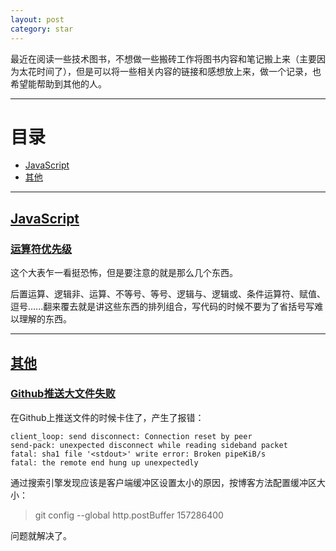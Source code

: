 ```yaml
---
layout: post
category: star
---
```


最近在阅读一些技术图书，不想做一些搬砖工作将图书内容和笔记搬上来（主要因为太花时间了），但是可以将一些相关内容的链接和感想放上来，做一个记录，也希望能帮助到其他的人。

---

# 目录

- [JavaScript](#js)
- [其他](#其他)

---

## [JavaScript](#js)

### [运算符优先级](https://developer.mozilla.org/zh-CN/docs/Web/JavaScript/Reference/Operators/Operator_Precedence)

这个大表乍一看挺恐怖，但是要注意的就是那么几个东西。

后置运算、逻辑非、运算、不等号、等号、逻辑与、逻辑或、条件运算符、赋值、逗号......翻来覆去就是讲这些东西的排列组合，写代码的时候不要为了省括号写难以理解的东西。

---

## [其他](#其他)

### [Github推送大文件失败](https://zhuanlan.zhihu.com/p/40634410)

在Github上推送文件的时候卡住了，产生了报错：
	
	client_loop: send disconnect: Connection reset by peer
	send-pack: unexpected disconnect while reading sideband packet
	fatal: sha1 file '<stdout>' write error: Broken pipeKiB/s
	fatal: the remote end hung up unexpectedly

通过搜索引擎发现应该是客户端缓冲区设置太小的原因，按博客方法配置缓冲区大小：

>git config --global http.postBuffer 157286400

问题就解决了。



